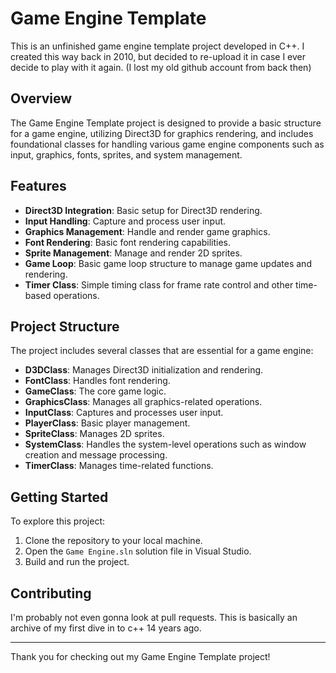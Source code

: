 # Game Engine Template

This is an unfinished game engine template project developed in C++. I created this way back in 2010, but decided to re-upload it in case I ever decide to play with it again. (I lost my old github account from back then)

## Overview

The Game Engine Template project is designed to provide a basic structure for a game engine, utilizing Direct3D for graphics rendering, and includes foundational classes for handling various game engine components such as input, graphics, fonts, sprites, and system management.

## Features

- **Direct3D Integration**: Basic setup for Direct3D rendering.
- **Input Handling**: Capture and process user input.
- **Graphics Management**: Handle and render game graphics.
- **Font Rendering**: Basic font rendering capabilities.
- **Sprite Management**: Manage and render 2D sprites.
- **Game Loop**: Basic game loop structure to manage game updates and rendering.
- **Timer Class**: Simple timing class for frame rate control and other time-based operations.

## Project Structure

The project includes several classes that are essential for a game engine:

- **D3DClass**: Manages Direct3D initialization and rendering.
- **FontClass**: Handles font rendering.
- **GameClass**: The core game logic.
- **GraphicsClass**: Manages all graphics-related operations.
- **InputClass**: Captures and processes user input.
- **PlayerClass**: Basic player management.
- **SpriteClass**: Manages 2D sprites.
- **SystemClass**: Handles the system-level operations such as window creation and message processing.
- **TimerClass**: Manages time-related functions.

## Getting Started

To explore this project:

1. Clone the repository to your local machine.
2. Open the `Game Engine.sln` solution file in Visual Studio.
3. Build and run the project.

## Contributing

I'm probably not even gonna look at pull requests.  This is basically an archive of my first dive in to c++ 14 years ago.

---

Thank you for checking out my Game Engine Template project!
